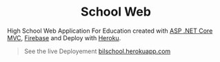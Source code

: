 <h1 align="center">School Web</h1>

High School Web Application For Education created with [ASP .NET Core MVC](https://dotnet.microsoft.com/en-us/apps/aspnet), [Firebase](https://firebase.google.com/) and Deploy with [Heroku](https://www.heroku.com/).

> See the live Deployement [bilschool.herokuapp.com](https://bilschool.herokuapp.com/)
